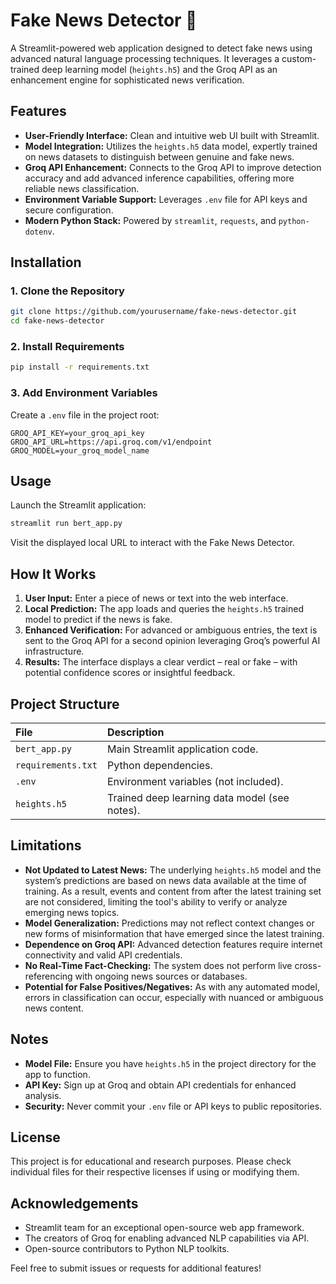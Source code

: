 # Fake News Detector 🧠

A Streamlit-powered web application designed to detect fake news using advanced natural language processing techniques. It leverages a custom-trained deep learning model (`heights.h5`) and the Groq API as an enhancement engine for sophisticated news verification.

## Features

- **User-Friendly Interface:** Clean and intuitive web UI built with Streamlit.
- **Model Integration:** Utilizes the `heights.h5` data model, expertly trained on news datasets to distinguish between genuine and fake news.
- **Groq API Enhancement:** Connects to the Groq API to improve detection accuracy and add advanced inference capabilities, offering more reliable news classification.
- **Environment Variable Support:** Leverages `.env` file for API keys and secure configuration.
- **Modern Python Stack:** Powered by `streamlit`, `requests`, and `python-dotenv`.


## Installation

### 1. Clone the Repository

```bash
git clone https://github.com/yourusername/fake-news-detector.git
cd fake-news-detector
```


### 2. Install Requirements

```bash
pip install -r requirements.txt
```


### 3. Add Environment Variables

Create a `.env` file in the project root:

```
GROQ_API_KEY=your_groq_api_key
GROQ_API_URL=https://api.groq.com/v1/endpoint
GROQ_MODEL=your_groq_model_name
```


## Usage

Launch the Streamlit application:

```bash
streamlit run bert_app.py
```

Visit the displayed local URL to interact with the Fake News Detector.

## How It Works

1. **User Input:** Enter a piece of news or text into the web interface.
2. **Local Prediction:** The app loads and queries the `heights.h5` trained model to predict if the news is fake.
3. **Enhanced Verification:** For advanced or ambiguous entries, the text is sent to the Groq API for a second opinion leveraging Groq’s powerful AI infrastructure.
4. **Results:** The interface displays a clear verdict – real or fake – with potential confidence scores or insightful feedback.

## Project Structure

| File | Description |
| :-- | :-- |
| `bert_app.py` | Main Streamlit application code. |
| `requirements.txt` | Python dependencies. |
| `.env` | Environment variables (not included). |
| `heights.h5` | Trained deep learning data model (see notes). |

## Limitations

- **Not Updated to Latest News:** The underlying `heights.h5` model and the system’s predictions are based on news data available at the time of training. As a result, events and content from after the latest training set are not considered, limiting the tool's ability to verify or analyze emerging news topics.
- **Model Generalization:** Predictions may not reflect context changes or new forms of misinformation that have emerged since the latest training.
- **Dependence on Groq API:** Advanced detection features require internet connectivity and valid API credentials.
- **No Real-Time Fact-Checking:** The system does not perform live cross-referencing with ongoing news sources or databases.
- **Potential for False Positives/Negatives:** As with any automated model, errors in classification can occur, especially with nuanced or ambiguous news content.


## Notes

- **Model File:** Ensure you have `heights.h5` in the project directory for the app to function.
- **API Key:** Sign up at Groq and obtain API credentials for enhanced analysis.
- **Security:** Never commit your `.env` file or API keys to public repositories.


## License

This project is for educational and research purposes. Please check individual files for their respective licenses if using or modifying them.

## Acknowledgements

- Streamlit team for an exceptional open-source web app framework.
- The creators of Groq for enabling advanced NLP capabilities via API.
- Open-source contributors to Python NLP toolkits.

Feel free to submit issues or requests for additional features!
